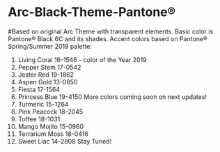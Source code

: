# Arc-Black-Theme-Pantone®
#Based on original Arc Theme with transparent elements. Basic color is Pantone® Black 6C and its shades.
Accent colors based on Pantone® Spring/Summer 2019 palette:
1. Living Coral 16-1546 - color of the Year 2019
2. Pepper Stem 17-0542
3. Jester Red 19-1862
4. Aspen Gold 13-0850
5. Fiesta 17-1564
6. Princess Blue 19-4150
More colors coming soon on next updates!
7. Turmeric 15-1264
8. Pink Peacock 18-2045
9. Toffee 18-1031
10. Mango Mojito 15-0960
11. Terrarium Moss 18-0416
12. Sweet Liac 14-2808
Stay Tuned! 
